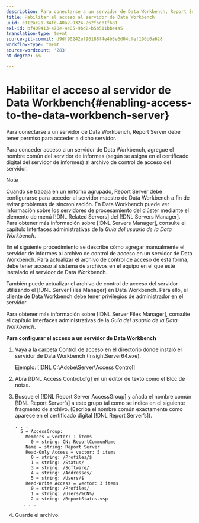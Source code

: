 ```yaml
---
description: Para conectarse a un servidor de Data Workbench, Report Server debe tener permiso para acceder a dicho servidor.
title: Habilitar el acceso al servidor de Data Workbench
uuid: e112ac2a-34fe-40a2-9324-262f5cb1f681
exl-id: bf409413-470e-4e05-9bd2-b5b511bbe4a5
translation-type: tm+mt
source-git-commit: d9df90242ef96188f4e4b5e6d04cfef196b0a628
workflow-type: tm+mt
source-wordcount: '283'
ht-degree: 6%

---
```


# Habilitar el acceso al servidor de Data Workbench{#enabling-access-to-the-data-workbench-server}

Para conectarse a un servidor de Data Workbench, Report Server debe tener permiso para acceder a dicho servidor.

Para conceder acceso a un servidor de Data Workbench, agregue el nombre común del servidor de informes (según se asigna en el certificado digital del servidor de informes) al archivo de control de acceso del servidor.

>[!NOTE]
>
>Cuando se trabaja en un entorno agrupado, Report Server debe configurarse para acceder al servidor maestro de Data Workbench a fin de evitar problemas de sincronización. En Data Workbench puede ver información sobre los servidores de procesamiento del clúster mediante el elemento de menú [!DNL Related Servers] del [!DNL Servers Manager]. Para obtener más información sobre [!DNL Servers Manager], consulte el capítulo Interfaces administrativas de la *Guía del usuario de la Data Workbench*.

En el siguiente procedimiento se describe cómo agregar manualmente el servidor de informes al archivo de control de acceso en un servidor de Data Workbench. Para actualizar el archivo de control de acceso de esta forma, debe tener acceso al sistema de archivos en el equipo en el que esté instalado el servidor de Data Workbench.

También puede actualizar el archivo de control de acceso del servidor utilizando el [!DNL Server Files Manager] en Data Workbench. Para ello, el cliente de Data Workbench debe tener privilegios de administrador en el servidor.

Para obtener más información sobre [!DNL Server Files Manager], consulte el capítulo Interfaces administrativas de la *Guía del usuario de la Data Workbench*.

**Para configurar el acceso a un servidor de Data Workbench**

1. Vaya a la carpeta Control de acceso en el directorio donde instaló el servidor de Data Workbench (InsightServer64.exe).

   Ejemplo: [!DNL C:\Adobe\Server\Access Control]

1. Abra [!DNL Access Control.cfg] en un editor de texto como el Bloc de notas.
1. Busque el [!DNL Report Server AccessGroup] y añada el nombre común [!DNL Report Server’s] a este grupo tal como se indica en el siguiente fragmento de archivo. (Escriba el nombre común exactamente como aparece en el certificado digital [!DNL Report Server’s]).

   ```
   . . .
     5 = AccessGroup: 
       Members = vector: 1 items
         0 = string: CN: ReportCommonName
       Name = string: Report Server
       Read-Only Access = vector: 5 items
         0 = string: /Profiles/$
         1 = string: /Status/
         3 = string: /Software/
         4 = string: /Addresses/
         5 = string: /Users/$
       Read-Write Access = vector: 3 items
         0 = string: /Profiles/
         1 = string: /Users/%CN%/
         2 = string: /ReportStatus.vsp
      . . .
   ```

1. Guarde el archivo.

